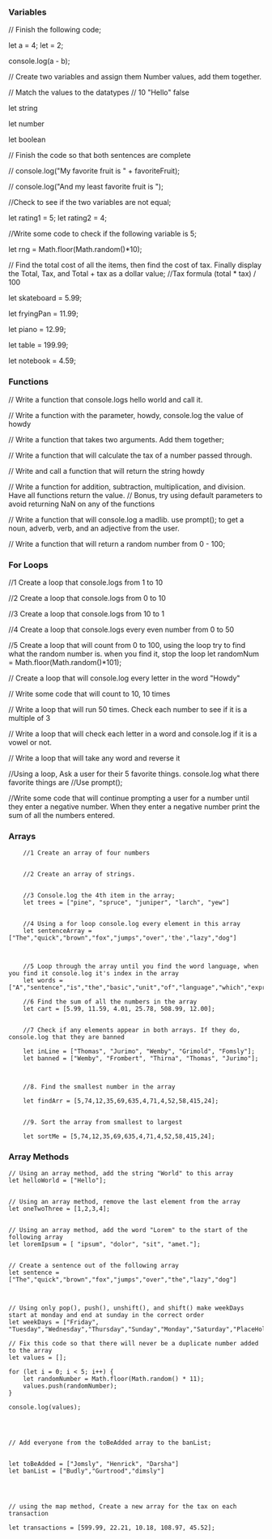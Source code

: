 <h3>Variables</h3>

// Finish the following code;

let a = 4;
let  = 2;

console.log(a - b);

// Create two variables and assign them Number values, add them together.



// Match the values to the datatypes
// 10 "Hello" false

let string

let number

let boolean



// Finish the code so that both sentences are complete

// console.log("My favorite fruit is " + favoriteFruit);

// console.log("And my least favorite fruit is ");






//Check to see if the two variables are not equal;

let rating1 = 5;
let rating2 = 4;



//Write some code to check if the following variable is 5;

let rng = Math.floor(Math.random()*10);


// Find the total cost of all the items, then find the cost of tax. Finally display the Total, Tax, and Total + tax as a dollar value;
//Tax formula (total * tax) / 100


let skateboard = 5.99;

let fryingPan = 11.99;

let piano = 12.99;

let table = 199.99;

let notebook = 4.59;



<h3>Functions</h3>

// Write a function that console.logs hello world and call it.



// Write a function with the parameter, howdy, console.log the value of howdy



// Write a function that takes two arguments. Add them together;


// Write a function that will calculate the tax of a number passed through.


// Write and call a function that will return the string howdy





// Write a function for addition, subtraction, multiplication, and division. Have all functions return the value.
// Bonus, try using default parameters to avoid returning NaN on any of the functions



// Write a function that will console.log a madlib. use prompt(); to get a noun, adverb, verb, and an adjective from the user.



// Write a function that will return a random number from 0 - 100;

<h3>For Loops</h3>

//1 Create a loop that console.logs from 1 to 10


//2 Create a loop that console.logs from 0 to 10


//3 Create a loop that console.logs from 10 to 1


//4 Create a loop that console.logs every even number from 0 to 50 


//5 Create a loop that will count from 0 to 100, using the loop try to find what the random number is. when you find it, stop the loop
let randomNum = Math.floor(Math.random()*101);




// Create a loop that will console.log every letter in the word "Howdy"



// Write some code that will count to 10, 10 times




// Write a loop that will run 50 times. Check each number to see if it is a multiple of 3



// Write a loop that will check each letter in a word and console.log if it is a vowel or not.


// Write a loop that will take any word and reverse it




//Using a loop, Ask a user for their 5 favorite things. console.log what there favorite things are
//Use prompt();



//Write some code that will continue prompting a user for a number until they enter a negative number. When they enter a negative number print the sum of all the numbers entered.

<h3>Arrays</h3>

        //1 Create an array of four numbers

        
        //2 Create an array of strings.


        //3 Console.log the 4th item in the array;
        let trees = ["pine", "spruce", "juniper", "larch", "yew"]

        
        //4 Using a for loop console.log every element in this array
        let sentenceArray = ["The","quick","brown","fox","jumps","over",'the',"lazy","dog"]


        
        //5 Loop through the array until you find the word language, when you find it console.log it's index in the array
        let words = ["A","sentence","is","the","basic","unit","of","language","which","expresses","a","complete","thought"]

        //6 Find the sum of all the numbers in the array
        let cart = [5.99, 11.59, 4.01, 25.78, 508.99, 12.00];


        //7 Check if any elements appear in both arrays. If they do, console.log that they are banned

        let inLine = ["Thomas", "Jurimo", "Wemby", "Grimold", "Fomsly"];
        let banned = ["Wemby", "Frombert", "Thirna", "Thomas", "Jurimo"];



        //8. Find the smallest number in the array 

        let findArr = [5,74,12,35,69,635,4,71,4,52,58,415,24];


        //9. Sort the array from smallest to largest 

        let sortMe = [5,74,12,35,69,635,4,71,4,52,58,415,24];

<h3>Array Methods</h3>

    // Using an array method, add the string "World" to this array
    let helloWorld = ["Hello"];


    // Using an array method, remove the last element from the array
    let oneTwoThree = [1,2,3,4];

    
    // Using an array method, add the word "Lorem" to the start of the following array
    let loremIpsum = [ "ipsum", "dolor", "sit", "amet."];


    // Create a sentence out of the following array
    let sentence = ["The","quick","brown","fox","jumps","over","the","lazy","dog"]



    // Using only pop(), push(), unshift(), and shift() make weekDays start at monday and end at sunday in the correct order
    let weekDays = ["Friday", "Tuesday","Wednesday","Thursday","Sunday","Monday","Saturday","PlaceHolder"]

    // Fix this code so that there will never be a duplicate number added to the array
    let values = [];

    for (let i = 0; i < 5; i++) {
        let randomNumber = Math.floor(Math.random() * 11);
        values.push(randomNumber);
    }

    console.log(values);


    

    // Add everyone from the toBeAdded array to the banList;


    let toBeAdded = ["Jomsly", "Henrick", "Darsha"]
    let banList = ["Budly","Gurtrood","dimsly"]




    // using the map method, Create a new array for the tax on each transaction

    let transactions = [599.99, 22.21, 10.18, 108.97, 45.52];